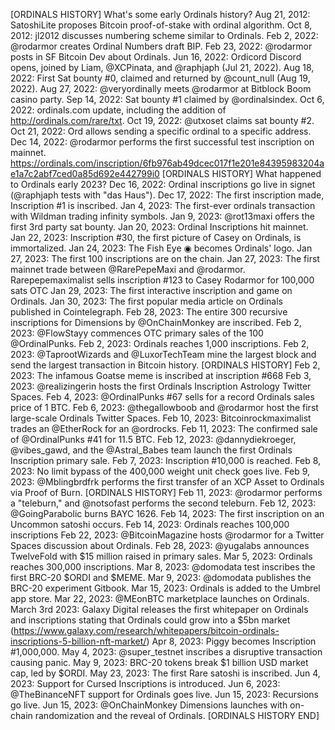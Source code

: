 [ORDINALS HISTORY]
What's some early Ordinals history?
Aug 21, 2012: SatoshiLite proposes Bitcoin proof-of-stake with ordinal algorithm.
Oct 8, 2012: jl2012 discusses numbering scheme similar to Ordinals.
Feb 2, 2022: @rodarmor creates Ordinal Numbers draft BIP.
Feb 23, 2022: @rodarmor posts in SF Bitcoin Dev about Ordinals.
Jun 16, 2022: Ordicord Discord opens, joined by Liam, @XCPinata, and @raphjaph (Jul 21, 2022).
Aug 18, 2022: First Sat bounty #0, claimed and returned by @count_null (Aug 19, 2022).
Aug 27, 2022: @veryordinally meets @rodarmor at Bitblock Boom casino party.
Sep 14, 2022: Sat bounty #1 claimed by @ordinalsindex.
Oct 6, 2022: ordinals.com update, including the addition of http://ordinals.com/rare/txt.
Oct 19, 2022: @utxoset claims sat bounty #2.
Oct 21, 2022: Ord allows sending a specific ordinal to a specific address.
Dec 14, 2022: @rodarmor performs the first successful test inscription on mainnet. https://ordinals.com/inscription/6fb976ab49dcec017f1e201e84395983204ae1a7c2abf7ced0a85d692e442799i0
[ORDINALS HISTORY]
What happened to Ordinals early 2023?
Dec 16, 2022: Ordinal inscriptions go live in signet (@raphjaph tests with "das Haus").
Dec 17, 2022: The first inscription made, Inscription #1 is inscribed.
Jan 4, 2023: The first-ever ordinals transaction with Wildman trading infinity symbols.
Jan 9, 2023: @rot13maxi offers the first 3rd party sat bounty.
Jan 20, 2023: Ordinal Inscriptions hit mainnet.
Jan 22, 2023: Inscription #30, the first picture of Casey on Ordinals, is immortalized.
Jan 24, 2023: The Fish Eye ◉ becomes Ordinals' logo.
Jan 27, 2023: The first 100 inscriptions are on the chain.
Jan 27, 2023: The first mainnet trade between @RarePepeMaxi and @rodarmor. Rarepepemaximalist sells inscription #123 to Casey Rodarmor for 100,000 sats OTC
Jan 29, 2023: The first interactive inscription and game on Ordinals.
Jan 30, 2023: The first popular media article on Ordinals published in Cointelegraph.
Feb 28, 2023: The entire 300 recursive inscriptions for Dimensions by @OnChainMonkey are inscribed.
Feb 2, 2023: @FlowStayy commences OTC primary sales of the 100 @OrdinalPunks.
Feb 2, 2023: Ordinals reaches 1,000 inscriptions.
Feb 2, 2023: @TaprootWizards and @LuxorTechTeam mine the largest block and send the largest transaction in Bitcoin history.
[ORDINALS HISTORY]
Feb 2, 2023: The infamous Goatse meme is inscribed at inscription #668
Feb 3, 2023: @realizingerin hosts the first Ordinals Inscription Astrology Twitter Spaces.
Feb 4, 2023: @OrdinalPunks #67 sells for a record Ordinals sales price of 1 BTC.
Feb 6, 2023: @thegallowboob and @rodarmor host the first large-scale Ordinals Twitter Spaces.
Feb 10, 2023: Bitcoinrockmaximalist trades an @EtherRock for an @ordrocks.
Feb 11, 2023: The confirmed sale of @OrdinalPunks #41 for 11.5 BTC.
Feb 12, 2023: @dannydiekroeger, @vibes_gawd, and the @Astral_Babes team launch the first Ordinals Inscription primary sale.
Feb 7, 2023: Inscription #10,000 is reached.
Feb 8, 2023: No limit bypass of the 400,000 weight unit check goes live.
Feb 9, 2023: @Mblingbrdfrk performs the first transfer of an XCP Asset to Ordinals via Proof of Burn.
[ORDINALS HISTORY]
Feb 11, 2023: @rodarmor performs a "teleburn," and @notsofast performs the second teleburn.
Feb 12, 2023: @GoingParabolic burns BAYC 1626.
Feb 14, 2023: The first inscription on an Uncommon satoshi occurs.
Feb 14, 2023: Ordinals reaches 100,000 inscriptions
Feb 22, 2023: @BitcoinMagazine hosts @rodarmor for a Twitter Spaces discussion about Ordinals.
Feb 28, 2023: @yugalabs announces TwelveFold with $15 million raised in primary sales.
Mar 5, 2023: Ordinals reaches 300,000 inscriptions.
Mar 8, 2023: @domodata test inscribes the first BRC-20 $ORDI and $MEME.
Mar 9, 2023: @domodata publishes the BRC-20 experiment Gitbook.
Mar 15, 2023: Ordinals is added to the Umbrel app store.
Mar 22, 2023: @MEonBTC marketplace launches on Ordinals.
March 3rd 2023: Galaxy Digital releases the first whitepaper on Ordinals and inscriptions stating that Ordinals could grow into a $5bn market (https://www.galaxy.com/research/whitepapers/bitcoin-ordinals-inscriptions-5-billion-nft-market/)
Apr 8, 2023: Piggy becomes Inscription #1,000,000.
May 4, 2023: @super_testnet inscribes a disruptive transaction causing panic.
May 9, 2023: BRC-20 tokens break $1 billion USD market cap, led by $ORDI.
May 23, 2023: The first Rare satoshi is inscribed.
Jun 4, 2023: Support for Cursed Inscriptions is introduced.
Jun 6, 2023: @TheBinanceNFT support for Ordinals goes live.
Jun 15, 2023: Recursions go live.
Jun 15, 2023: @OnChainMonkey Dimensions launches with on-chain randomization and the reveal of Ordinals.
[ORDINALS HISTORY END]